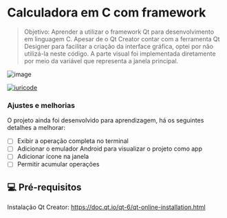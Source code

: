 # Calculadora em C com framework

> Objetivo: Aprender a utilizar o framework Qt para desenvolvimento em linguagem C. Apesar de o Qt Creator contar com a ferramenta Qt Designer para facilitar a criação da interface gráfica, optei por não utilizá-la neste código. A parte visual foi implementada diretamente por meio da variável que representa a janela principal.

![image](https://github.com/user-attachments/assets/2f64e134-5d7c-4bb0-b571-27a9106a471a)

[![iuricode](https://github-readme-stats.vercel.app/api/top-langs/?username=iuricode&hide=html&layout=compact&theme=default)](https://github.com/anuraghazra/github-readme-stats)

### Ajustes e melhorias

O projeto ainda foi desenvolvido para aprendizagem, há os seguintes detalhes a melhorar:
- [ ] Exibir a operação completa no terminal
- [ ] Adicionar o emulador Android para visualizar o projeto como app
- [ ] Adicionar ícone na janela
- [ ] Permitir acumular operações

## 💻 Pré-requisitos
Instalação Qt Creator: https://doc.qt.io/qt-6/qt-online-installation.html
